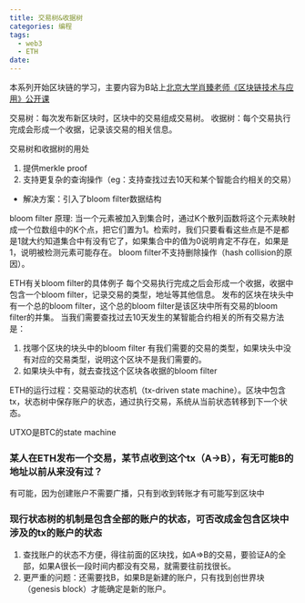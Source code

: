 ```yaml
---
title: 交易树&收据树
categories: 编程
tags:
  - web3
  - ETH
date: 
---
```


本系列开始区块链的学习，主要内容为B站上[北京大学肖臻老师《区块链技术与应用》公开课](https://www.bilibili.com/video/BV1Vt411X7JF?p=1&vd_source=22653c02dfbe0c9c7bb4a200eb87fe4e)

交易树：每次发布新区块时，区块中的交易组成交易树。
收据树：每个交易执行完成会形成一个收据，记录该交易的相关信息。

交易树和收据树的用处
1. 提供merkle proof
2. 支持更复杂的查询操作（eg：支持查找过去10天和某个智能合约相关的交易）
  - 解决方案：引入了bloom filter数据结构

bloom filter 原理: 当一个元素被加入到集合时，通过K个散列函数将这个元素映射成一个位数组中的K个点，把它们置为1。检索时，我们只要看看这些点是不是都是1就大约知道集合中有没有它了，如果集合中的值为0说明肯定不存在，如果是1，说明被检测元素可能存在。
bloom filter不支持删除操作（hash collision的原因）。

ETH有关bloom filter的具体例子
每个交易执行完成之后会形成一个收据，收据中包含一个bloom filter，记录交易的类型，地址等其他信息。
发布的区块在块头中有一个总的bloom filter，这个总的bloom filter是该区块中所有交易的bloom filter的并集。
当我们需要查找过去10天发生的某智能合约相关的所有交易方法是：
1. 找哪个区块的块头中的bloom filter 有我们需要的交易的类型，如果块头中没有对应的交易类型，说明这个区块不是我们需要的。
2. 如果块头中有，就去查找这个区块各收据的bloom filter

ETH的运行过程：交易驱动的状态机（tx-driven state machine）。区块中包含tx，状态树中保存账户的状态，通过执行交易，系统从当前状态转移到下一个状态。

UTXO是BTC的state machine


### 某人在ETH发布一个交易，某节点收到这个tx（A->B），有无可能B的地址以前从来没有过？
有可能，因为创建账户不需要广播，只有到收到转账才有可能写到区块中

### 现行状态树的机制是包含全部的账户的状态，可否改成金包含区块中涉及的tx的账户的状态
1. 查找账户的状态不方便，得往前面的区块找，如A=>B的交易，要验证A的全部，如果A很长一段时间内都没有交易，就需要往前找很长。
2. 更严重的问题：还需要找B，如果B是新建的账户，只有找到创世界块（genesis block）才能确定是新的账户。